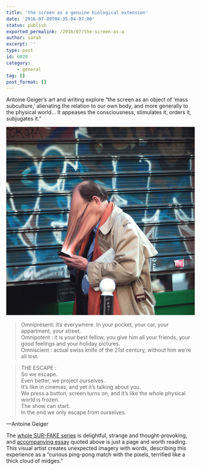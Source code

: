 ```yaml
---
title: 'the screen as a genuine biological extension'
date: '2016-07-09T04:35:04-07:00'
status: publish
exported_permalink: /2016/07/the-screen-as-a
author: sarah
excerpt: ''
type: post
id: 6020
category:
    - general
tag: []
post_format: []
---
```

Antoine Geiger’s art and writing explore “the screen as an object of ‘mass subculture,’ alienating the relation to our own body, and more generally to the physical world… It appeases the consciousness, stimulates it, orders it, subjugates it.”

[![man looking into cell phone with face stretched appearing to be sucked into or glued onto the screen](../../../uploads/2016/07/antoine-geiger-7_670.jpg)](http://antoinegeiger.com/filter/art/SUR-FAKE)

> Omniprésent: it’s everywhere. In your pocket, your car, your  
> appartment, your street.  
> Omnipotent : it is your best fellow, you give him all your friends, your good feelings and your holiday pictures.  
> Omniscient : actual swiss knife of the 21st century, without him we’re all lost.

> THE ESCAPE :  
> So we escape.  
> Even better, we project ourselves.  
> It’s like in cinemas, and yet it’s talking about you.  
> We press a button, screen turns on, and it’s like the whole physical world is frozen.  
> The show can start.  
> In the end we only escape from ourselves.

—Antoine Geiger

The [whole SUR-FAKE series](http://antoinegeiger.com/filter/art/SUR-FAKE) is delightful, strange and thought-provoking, and [accompanying essay](http://files.cargocollective.com/440813/SUR-FAKE--translated-.pdf) quoted above is just a page and worth reading. This visual artist creates unexpected imagery with words, describing this experience as a “curious ping-pong match with the pixels, terrified like a thick cloud of midges.”